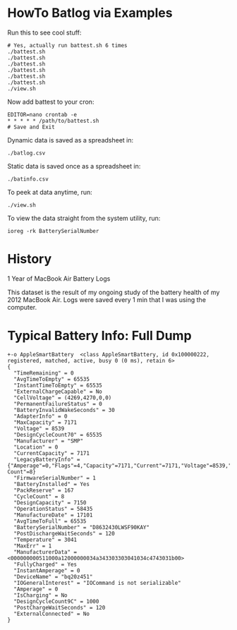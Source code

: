 HowTo Batlog via Examples
=============================

Run this to see cool stuff:

    # Yes, actually run battest.sh 6 times
    ./battest.sh
    ./battest.sh
    ./battest.sh
    ./battest.sh
    ./battest.sh
    ./battest.sh
    ./view.sh

Now add battest to your cron:

    EDITOR=nano crontab -e
    * * * * * /path/to/battest.sh
    # Save and Exit

Dynamic data is saved as a spreadsheet in:

    ./batlog.csv

Static data is saved once as a spreadsheet in:

    ./batinfo.csv

To peek at data anytime, run:

    ./view.sh

To view the data straight from the system utility, run:

    ioreg -rk BatterySerialNumber


History
=======

1 Year of MacBook Air Battery Logs

This dataset is the result of my ongoing study of the battery health of
my 2012 MacBook Air. Logs were saved every 1 min that I was using the
computer.


Typical Battery Info: Full Dump
================================

    +-o AppleSmartBattery  <class AppleSmartBattery, id 0x100000222, registered, matched, active, busy 0 (0 ms), retain 6>
    {
      "TimeRemaining" = 0
      "AvgTimeToEmpty" = 65535
      "InstantTimeToEmpty" = 65535
      "ExternalChargeCapable" = No
      "CellVoltage" = (4269,4270,0,0)
      "PermanentFailureStatus" = 0
      "BatteryInvalidWakeSeconds" = 30
      "AdapterInfo" = 0
      "MaxCapacity" = 7171
      "Voltage" = 8539
      "DesignCycleCount70" = 65535
      "Manufacturer" = "SMP"
      "Location" = 0
      "CurrentCapacity" = 7171
      "LegacyBatteryInfo" = {"Amperage"=0,"Flags"=4,"Capacity"=7171,"Current"=7171,"Voltage"=8539,"Cycle Count"=8}
      "FirmwareSerialNumber" = 1
      "BatteryInstalled" = Yes
      "PackReserve" = 167
      "CycleCount" = 8
      "DesignCapacity" = 7150
      "OperationStatus" = 58435
      "ManufactureDate" = 17101
      "AvgTimeToFull" = 65535
      "BatterySerialNumber" = "D8632430LWSF90KAY"
      "PostDischargeWaitSeconds" = 120
      "Temperature" = 3041
      "MaxErr" = 1
      "ManufacturerData" = <000000000511000a12000000034a343303303041034c4743031b00>
      "FullyCharged" = Yes
      "InstantAmperage" = 0
      "DeviceName" = "bq20z451"
      "IOGeneralInterest" = "IOCommand is not serializable"
      "Amperage" = 0
      "IsCharging" = No
      "DesignCycleCount9C" = 1000
      "PostChargeWaitSeconds" = 120
      "ExternalConnected" = No
    }
